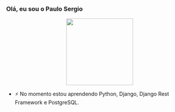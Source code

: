 <!--
**paulo-pssj/paulo-pssj** is a ✨ _special_ ✨ repository because its `README.md` (this file) appears on your GitHub profile.

Here are some ideas to get you started:

- 🔭 I’m currently working on ...
- 🌱 I’m currently learning ...
- 👯 I’m looking to collaborate on ...
- 🤔 I’m looking for help with ...
- 💬 Ask me about ...
- 📫 How to reach me: ...
- 😄 Pronouns: ...
- ⚡ Fun fact: ...
-->

### Olá, eu sou o Paulo Sergio

<div align="center">
  <a href="https://github.com/paulo-pssj">
  <img height="180em" src="https://github-readme-stats.vercel.app/api/top-langs/?username=paulo-pssj&layout=compact&langs_count=7&theme=dracula"/>
  </a>
</div>


- ⚡ No momento estou aprendendo Python, Django, Django Rest Framework e PostgreSQL. 

